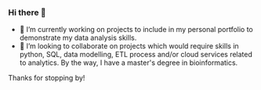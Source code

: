 ### Hi there 👋

- 🔭 I’m currently working on projects to include in my personal portfolio to demonstrate my data analysis skills.
- 👯 I’m looking to collaborate on projects which would require skills in python, SQL, data modelling, ETL process and/or cloud services related to analytics.
By the way, I have a master's degree in bioinformatics.

Thanks for stopping by!

<!--
**Raisa-NN/Raisa-NN** is a ✨ _special_ ✨ repository because its `README.md` (this file) appears on your GitHub profile.

Here are some ideas to get you started:

- 🔭 I’m currently working on ...
- 🌱 I’m currently learning ...
- 👯 I’m looking to collaborate on ...
- 🤔 I’m looking for help with ...
- 💬 Ask me about ...
- 📫 How to reach me: ...
- 😄 Pronouns: ...
- ⚡ Fun fact: ...
-->
